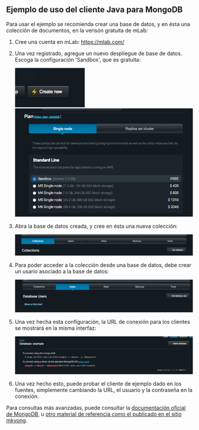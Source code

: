 ## Ejemplo de uso del cliente Java para MongoDB

Para usar el ejemplo se recomienda crear una base de datos, y en ésta una colección de documentos, en la verisón gratuita de mLab:


1. Cree una cuenta en mLab: https://mlab.com/
2. Una vez registrado, agregue un nuevo despliegue de base de datos. Escoga la configuración 'Sandbox', que es gratuita:

	![](img/config-1.png)
	![](img/config-2.png)
	
3. Abra la base de datos creada, y cree en ésta una nueva colección:

	![](img/config-3.png)

4. Para poder acceder a la colección desde una base de datos, debe crear un usario asociado a la base de datos:

	![](img/config-4.png)

5. Una vez hecha esta configuración, la URL de conexión para los clientes se mostrará en la misma interfaz:

	![](img/config-5.png)

6. Una vez hecho esto, puede probar el cliente de ejemplo dado en los fuentes, simplemente cambiando la URL, el usuario y la contraseña en la conexión. 


Para consultas más avanzadas, puede consultar la [documentación oficial de MongoDB](http://mongodb.github.io/mongo-java-driver/2.13/getting-started/quick-tour/), u [otro material de referencia como el publicado en el sitio mkyong](https://www.mkyong.com/mongodb/java-mongodb-query-document/
).




